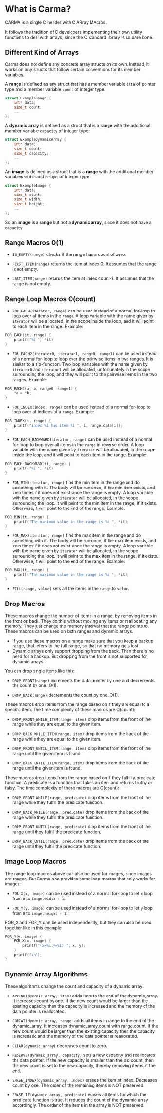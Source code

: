 # What is Carma?

CARMA is a single C header with C ARray MAcros.

It follows the tradition of C developers implementing their own utility
functions to deal with arrays,
since the C standard library is so bare bone.

## Different Kind of Arrays

Carma does not define any concrete array structs on its own.
Instead, it works on any structs that follow certain conventions for its member variables.

A **range** is defined as any struct that has a member variable `data` of pointer type
and a member variable `count` of integer type:
```c
struct ExampleRange {
    int* data;
    size_t count;
    ...
};
```

A **dynamic array** is defined as a struct that is a **range**
with the additional member variable `capacity` of integer type:
```c
struct ExampleDynamicArray {
    int* data;
    size_t count;
    size_t capacity;
    ...
};
```

An **image** is defined as a struct that is a **range**
with the additional member variables `width` and `height` of integer type:
```c
struct ExampleImage {
    int* data;
    size_t count;
    size_t width;
    size_t height;
    ...
};
```
So an **image** is a **range** but not a **dynamic array**,
since it does not have a `capacity`.

## Range Macros O(1)

* `IS_EMPTY(range)` checks if the range has a count of zero.

* `FIRST_ITEM(range)` returns the item at index 0. It assumes that the range is not empty.

* `LAST_ITEM(range)` returns the item at index count-1. It assumes that the range is not empty.

## Range Loop Macros O(count)

* `FOR_EACH(iterator, range)` can be used instead of a normal for-loop 
to loop over all items in the `range`.
A loop variable with the name given by `iterator` will be allocated,
in the scope inside the loop, and it will point to each item in the range.
Example:
```c
FOR_EACH(it, range) {
    printf("%i ", *it);
}
```

* `FOR_EACH2(iterator0, iterator1, range0, range1)` can be used instead of a
normal for-loop to loop over the pairwise items in two ranges.
It is similar to a zip-function.
Two loop variables with the name given by `iterator0` and `iterator1` will be
allocated, unfortunately in the scope surrounding the loop,
and they will point to the pairwise items in the two ranges.
Example:
```c
FOR_EACH2(a, b, range0, range1) {
    *a = *b;
}
```

* `FOR_INDEX(index, range)` can be used instead of a normal for-loop
  to loop over all indices of a `range`.
Example:
```c
FOR_INDEX(i, range) {
    printf("index %i has item %i ", i, range.data[i]);
}
```

* `FOR_EACH_BACKWARD(iterator, range)` can be used instead of a normal for-loop
  to loop over all items in the `range` in reverse order.
  A loop variable with the name given by `iterator` will be allocated,
  in the scope inside the loop, and it will point to each item in the range.
  Example:
```c
FOR_EACH_BACKWARD(it, range) {
    printf("%i ", *it);
}
```

* `FOR_MIN(iterator, range)` find the min item in the range and do something with it.
  The body will be run once, if the min item exists,
  and zero times if it does not exist since the range is empty.
  A loop variable with the name given by `iterator` will be allocated,
  in the scope surrounding the loop.
  It will point to the min item in the range, if it exists.
  Otherwise, it will point to the end of the range.
  Example:
```c
FOR_MIN(it, range) {
    printf("The minimum value in the range is %i ", *it);
}
```

* `FOR_MAX(iterator, range)` find the max item in the range and do something with it.
  The body will be run once, if the max item exists,
  and zero times if it does not exist since the range is empty.
  A loop variable with the name given by `iterator` will be allocated,
  in the scope surrounding the loop.
  It will point to the max item in the range, if it exists.
  Otherwise, it will point to the end of the range.
  Example:
```c
FOR_MAX(it, range) {
    printf("The maximum value in the range is %i ", *it);
}
```

* `FILL(range, value)` sets all the items in the `range` to `value`.


## Drop Macros

These macros change the number of items in a range, by removing items in the front or back.
They do this without moving any items or reallocating any memory.
They just change the memory interval that the range points to.
These macros can be used on both ranges and dynamic arrays.
* If you use these macros on a range make sure that you keep a backup range,
that refers to the full range, so that no memory gets lost.
* Dynamic arrays only support dropping from the back.
  Then there is no need for a backup.
  But dropping from the front is not supported for dynamic arrays.

You can drop single items like this:

* `DROP_FRONT(range)` increments the data pointer by one and decrements the count by one. O(1).

* `DROP_BACK(range)` decrements the count by one. O(1).

These macros drop items from the range based on if they are equal to a specific item.
The time complexity of these macros are O(count):

* `DROP_FRONT_WHILE_ITEM(range, item)` drop items from the front of the range while they are equal to the given item. 

* `DROP_BACK_WHILE_ITEM(range, item)` drop items from the back of the range while they are equal to the given item.

* `DROP_FRONT_UNTIL_ITEM(range, item)` drop items from the front of the range until the given item is found.

* `DROP_BACK_UNTIL_ITEM(range, item)` drop items from the back of the range until the given item is found.

These macros drop items from the range based on if they fulfill a predicate function.
A predicate is a function that takes an item and returns truthy or falsy.
The time complexity of these macros are O(count):

* `DROP_FRONT_WHILE(range, predicate)` drop items from the front of the range while they fulfill the predicate function.

* `DROP_BACK_WHILE(range, predicate)` drop items from the back of the range while they fulfill the predicate function.

* `DROP_FRONT_UNTIL(range, predicate)` drop items from the front of the range until they fulfill the predicate function.

* `DROP_BACK_UNTIL(range, predicate)` drop items from the back of the range until they fulfill the predicate function.


## Image Loop Macros

The range loop macros above can also be used for images, since images are ranges.
But Carma also provides some loop macros that only works for images:

* `FOR_X(x, image)` can be used instead of a normal for-loop
to let `x` loop from `0` to `image.width - 1`.

* `FOR_Y(y, image)` can be used instead of a normal for-loop
  to let `y` loop from `0` to `image.height - 1`.

FOR_X and FOR_Y can be used independently,
but they can also be used together like in this example:
```c
FOR_Y(y, image) {
    FOR_X(x, image) {
        printf("(x=%i,y=%i) ", x, y);
    }
    printf("\n");
}
```

## Dynamic Array Algorithms

These algorithms change the count and capacity of a dynamic array:

* `APPEND(dynamic_array, item)` adds item to the end of the dynamic_array.
It increases count by one.
If the new count would be larger than the existing capacity then
the capacity is increased and the memory of the data pointer is reallocated.

* `CONCAT(dynamic_array, range)` adds all items in range to the end of the dynamic_array.
  It increases dynamic_array.count with range.count.
  If the new count would be larger than the existing capacity then
  the capacity is increased and the memory of the data pointer is reallocated.

* `CLEAR(dynamic_array)` decreases count to zero.

* `RESERVE(dynamic_array, capacity)` sets a new capacity and reallocates the data pointer.
If the new capacity is smaller than the old count,
then the new count is set to the new capacity, thereby removing items at the end.

* `ERASE_INDEX(dynamic_array, index)` erases the item at index.
Decreases count by one.
The order of the remaining items is NOT preserved.

* `ERASE_IF(dynamic_array, predicate)` erases all items for which the
predicate function is true.
It reduces the count of the dynamic array accordingly.
The order of the items in the array is NOT preserved.
